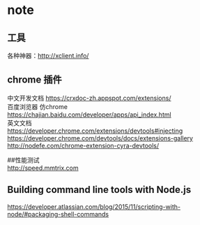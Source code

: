 # note
## 工具
各种神器：http://xclient.info/

## chrome 插件
中文开发文档 https://crxdoc-zh.appspot.com/extensions/
<br>
百度浏览器 仿chrome https://chajian.baidu.com/developer/apps/api_index.html
<br>
英文文档 
<br>
https://developer.chrome.com/extensions/devtools#injecting<br>
https://developer.chrome.com/devtools/docs/extensions-gallery<br>
http://nodefe.com/chrome-extension-cyra-devtools/<br>

##性能测试
<br>
http://speed.mmtrix.com

## Building command line tools with Node.js
https://developer.atlassian.com/blog/2015/11/scripting-with-node/#packaging-shell-commands
